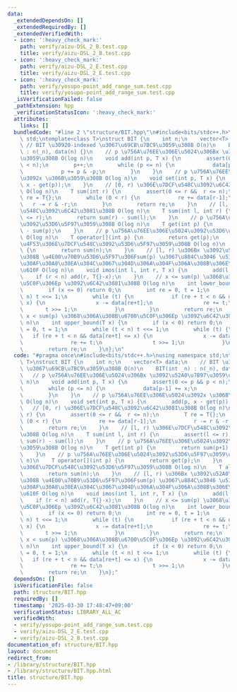 ```yaml
---
data:
  _extendedDependsOn: []
  _extendedRequiredBy: []
  _extendedVerifiedWith:
  - icon: ':heavy_check_mark:'
    path: verify/aizu-DSL_2_B.test.cpp
    title: verify/aizu-DSL_2_B.test.cpp
  - icon: ':heavy_check_mark:'
    path: verify/aizu-DSL_2_E.test.cpp
    title: verify/aizu-DSL_2_E.test.cpp
  - icon: ':heavy_check_mark:'
    path: verify/yosupo-point_add_range_sum.test.cpp
    title: verify/yosupo-point_add_range_sum.test.cpp
  _isVerificationFailed: false
  _pathExtension: hpp
  _verificationStatusIcon: ':heavy_check_mark:'
  attributes:
    links: []
  bundledCode: "#line 2 \"structure/BIT.hpp\"\n#include<bits/stdc++.h>\nusing namespace\
    \ std;\ntemplate<class T>\nstruct BIT {\n    int n;\n    vector<T> data;\n   \
    \ // BIT \u30920-indexed \u3067\u69CB\u7BC9\u3059\u308B O(n)\n    BIT(int _n)\
    \ : n(_n), data(n) {}\n    // p \u756A\u76EE\u306E\u5024\u306Bx \u3092\u52A0\u7B97\
    \u3059\u308B O(log n)\n    void add(int p, T x) {\n        assert(0 <= p && p\
    \ < n);\n        p++;\n        while (p <= n) {\n            data[p-1] += x;\n\
    \            p += p & -p;\n        }\n    }\n    // p \u756A\u76EE\u306E\u5024\
    \u3092x \u306B\u3059\u308B O(log n)\n    void set(int p, T x) {\n        add(p,\
    \ x - get(p));\n    }\n    // [0, r) \u306E\u7DCF\u548C\u3092\u6C42\u3081\u308B\
    \ O(log n)\n    T sum(int r) {\n        assert(0 <= r &&  r <= n);\n        T\
    \ re = T{};\n        while (0 < r) {\n            re += data[r-1];\n         \
    \   r -= r & -r;\n        }\n        return re;\n    }\n    // [l, r) \u306E\u7DCF\
    \u548C\u3092\u6C42\u3081\u308B O(log n)\n    T sum(int l, int r) {\n        assert(l\
    \ <= r);\n        return sum(r) - sum(l);\n    }\n    // p \u756A\u76EE\u306E\u5024\
    \u3092\u53D6\u5F97\u3059\u308B O(log n)\n    T get(int p) {\n        return sum(p+1)\
    \ - sum(p);\n    }\n    // p \u756A\u76EE\u306E\u5024\u3092\u53D6\u5F97\u3059\u308B\
    \ O(log n)\n    T operator[](int p) {\n        return get(p);\n    }\n    // \u5168\
    \u4F53\u306E\u7DCF\u548C\u3092\u53D6\u5F97\u3059\u308B O(log n)\n    T all_sum()\
    \ {\n        return sum(n);\n    }\n    // [l, r) \u306Bx \u3092\u52A0\u7B97\u3059\
    \u308B \u4E00\u70B9\u53D6\u5F97\u306Fsum(p) \u3067\u884C\u3046 \u533A\u9593\u548C\
    \u30AF\u30A8\u30EA\u304C\u3067\u304D\u306A\u304F\u306A\u308B\u306E\u3067\u6CE8\
    \u610F O(log n)\n    void imos(int l, int r, T x) {\n        add(l, x);\n    \
    \    if (r < n) add(r, T{}-x);\n    }\n    // x <= sum(p) \u3068\u306A\u308B\u6700\
    \u5C0F\u306Ep \u3092\u6C42\u3081\u308B O(log n)\n    int lower_bound(T x) {\n\
    \        if (x <= 0) return 0;\n        int re = 0, t = 1;\n        while (t <\
    \ n) t <<= 1;\n        while (t) {\n            if (re + t < n && data[re+t] <\
    \ x) {\n                x -= data[re+t];\n                re += t;\n         \
    \       t >>= 1;\n            }\n        }\n        return re;\n    }\n    //\
    \ x < sum(p) \u3068\u306A\u308B\u6700\u5C0F\u306Ep \u3092\u6C42\u3081\u308B O(log\
    \ n)\n    int upper_bound(T x) {\n        if (x < 0) return 0;\n        int re\
    \ = 0, t = 1;\n        while (t < n) t <<= 1;\n        while (t) {\n         \
    \   if (re + t < n && data[re+t] <= x) {\n                x -= data[re+t];\n \
    \               re += t;\n                t >>= 1;\n            }\n        }\n\
    \        return re;\n    }\n};\n"
  code: "#pragma once\n#include<bits/stdc++.h>\nusing namespace std;\ntemplate<class\
    \ T>\nstruct BIT {\n    int n;\n    vector<T> data;\n    // BIT \u30920-indexed\
    \ \u3067\u69CB\u7BC9\u3059\u308B O(n)\n    BIT(int _n) : n(_n), data(n) {}\n \
    \   // p \u756A\u76EE\u306E\u5024\u306Bx \u3092\u52A0\u7B97\u3059\u308B O(log\
    \ n)\n    void add(int p, T x) {\n        assert(0 <= p && p < n);\n        p++;\n\
    \        while (p <= n) {\n            data[p-1] += x;\n            p += p & -p;\n\
    \        }\n    }\n    // p \u756A\u76EE\u306E\u5024\u3092x \u306B\u3059\u308B\
    \ O(log n)\n    void set(int p, T x) {\n        add(p, x - get(p));\n    }\n \
    \   // [0, r) \u306E\u7DCF\u548C\u3092\u6C42\u3081\u308B O(log n)\n    T sum(int\
    \ r) {\n        assert(0 <= r &&  r <= n);\n        T re = T{};\n        while\
    \ (0 < r) {\n            re += data[r-1];\n            r -= r & -r;\n        }\n\
    \        return re;\n    }\n    // [l, r) \u306E\u7DCF\u548C\u3092\u6C42\u3081\
    \u308B O(log n)\n    T sum(int l, int r) {\n        assert(l <= r);\n        return\
    \ sum(r) - sum(l);\n    }\n    // p \u756A\u76EE\u306E\u5024\u3092\u53D6\u5F97\
    \u3059\u308B O(log n)\n    T get(int p) {\n        return sum(p+1) - sum(p);\n\
    \    }\n    // p \u756A\u76EE\u306E\u5024\u3092\u53D6\u5F97\u3059\u308B O(log\
    \ n)\n    T operator[](int p) {\n        return get(p);\n    }\n    // \u5168\u4F53\
    \u306E\u7DCF\u548C\u3092\u53D6\u5F97\u3059\u308B O(log n)\n    T all_sum() {\n\
    \        return sum(n);\n    }\n    // [l, r) \u306Bx \u3092\u52A0\u7B97\u3059\
    \u308B \u4E00\u70B9\u53D6\u5F97\u306Fsum(p) \u3067\u884C\u3046 \u533A\u9593\u548C\
    \u30AF\u30A8\u30EA\u304C\u3067\u304D\u306A\u304F\u306A\u308B\u306E\u3067\u6CE8\
    \u610F O(log n)\n    void imos(int l, int r, T x) {\n        add(l, x);\n    \
    \    if (r < n) add(r, T{}-x);\n    }\n    // x <= sum(p) \u3068\u306A\u308B\u6700\
    \u5C0F\u306Ep \u3092\u6C42\u3081\u308B O(log n)\n    int lower_bound(T x) {\n\
    \        if (x <= 0) return 0;\n        int re = 0, t = 1;\n        while (t <\
    \ n) t <<= 1;\n        while (t) {\n            if (re + t < n && data[re+t] <\
    \ x) {\n                x -= data[re+t];\n                re += t;\n         \
    \       t >>= 1;\n            }\n        }\n        return re;\n    }\n    //\
    \ x < sum(p) \u3068\u306A\u308B\u6700\u5C0F\u306Ep \u3092\u6C42\u3081\u308B O(log\
    \ n)\n    int upper_bound(T x) {\n        if (x < 0) return 0;\n        int re\
    \ = 0, t = 1;\n        while (t < n) t <<= 1;\n        while (t) {\n         \
    \   if (re + t < n && data[re+t] <= x) {\n                x -= data[re+t];\n \
    \               re += t;\n                t >>= 1;\n            }\n        }\n\
    \        return re;\n    }\n};"
  dependsOn: []
  isVerificationFile: false
  path: structure/BIT.hpp
  requiredBy: []
  timestamp: '2025-03-30 17:48:47+09:00'
  verificationStatus: LIBRARY_ALL_AC
  verifiedWith:
  - verify/yosupo-point_add_range_sum.test.cpp
  - verify/aizu-DSL_2_E.test.cpp
  - verify/aizu-DSL_2_B.test.cpp
documentation_of: structure/BIT.hpp
layout: document
redirect_from:
- /library/structure/BIT.hpp
- /library/structure/BIT.hpp.html
title: structure/BIT.hpp
---
```

